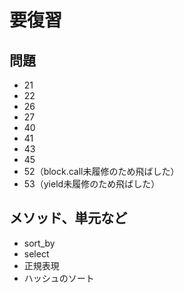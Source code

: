 # 要復習

## 問題

- 21
- 22
- 26
- 27
- 40
- 41
- 43
- 45
- 52（block.call未履修のため飛ばした）
- 53（yield未履修のため飛ばした）

## メソッド、単元など

- sort_by
- select
- 正規表現
- ハッシュのソート
